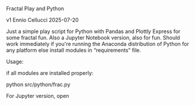 Fractal Play and Python

v1 Ennio Cellucci 2025-07-20

Just a simple play script for Python with Pandas and Plottly Express for some fractal fun.  Also a Jupyter Notebook version,  also for fun.  Should work  immediately if you're running the Anaconda distribution of Python for any platform else install modules in “requirements” file. 



Usage:

if all modules are installed properly:

python src/python/frac.py

For Jupyter version, open 
